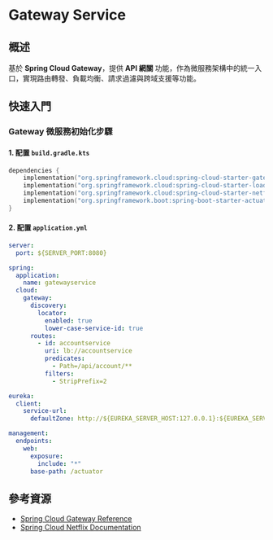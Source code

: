 # Gateway Service

## 概述

基於 **Spring Cloud Gateway**，提供 **API 網關** 功能，作為微服務架構中的統一入口，實現路由轉發、負載均衡、請求過濾與跨域支援等功能。

## 快速入門

### Gateway 微服務初始化步驟

#### 1. 配置 `build.gradle.kts`

```kotlin
dependencies {
    implementation("org.springframework.cloud:spring-cloud-starter-gateway")
    implementation("org.springframework.cloud:spring-cloud-starter-loadbalancer")
    implementation("org.springframework.cloud:spring-cloud-starter-netflix-eureka-client")
    implementation("org.springframework.boot:spring-boot-starter-actuator")
}
```

#### 2. 配置 `application.yml`

```yaml
server:
  port: ${SERVER_PORT:8080}

spring:
  application:
    name: gatewayservice
  cloud:
    gateway:
      discovery:
        locator:
          enabled: true
          lower-case-service-id: true
      routes:
        - id: accountservice
          uri: lb://accountservice
          predicates:
            - Path=/api/account/**
          filters:
            - StripPrefix=2

eureka:
  client:
    service-url:
      defaultZone: http://${EUREKA_SERVER_HOST:127.0.0.1}:${EUREKA_SERVER_PORT:8761}/eureka/

management:
  endpoints:
    web:
      exposure:
        include: "*"
      base-path: /actuator
```

## 參考資源

- [Spring Cloud Gateway Reference](https://docs.spring.io/spring-cloud-gateway/docs/current/reference/html/)
- [Spring Cloud Netflix Documentation](https://docs.spring.io/spring-cloud-netflix/docs/current/reference/html/)